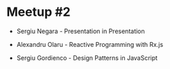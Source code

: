# Meetup #2

- Sergiu Negara - Presentation in Presentation

- Alexandru Olaru - Reactive Programming with Rx.js

- Sergiu Gordienco - Design Patterns in JavaScript